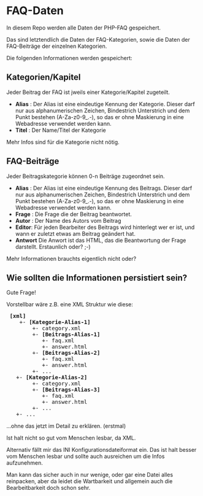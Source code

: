 FAQ-Daten
=========

In diesem Repo werden alle Daten der PHP-FAQ gespeichert.

Das sind letztendlich die Daten der FAQ-Kategorien, sowie die
Daten der FAQ-Beiträge der einzelnen Kategorien.

Die folgenden Informationen werden gespeichert:

Kategorien/Kapitel
------------------

Jeder Beitrag der FAQ ist jweils einer Kategorie/Kapitel zugeteilt.

- **Alias** : Der Alias ist eine eindeutige Kennung der Kategorie.
              Dieser darf nur aus alphanumerischen Zeichen, Bindestrich
              Unterstrich und dem Punkt bestehen (A-Za-z0-9_.-), so
              das er ohne Maskierung in eine Webadresse verwendet
              werden kann.
- **Titel** : Der Name/Titel der Kategorie

Mehr Infos sind für die Kategorie nicht nötig.

FAQ-Beiträge
------------

Jeder Beitragskategorie können 0-n Beiträge zugeordnet sein.

- **Alias** : Der Alias ist eine eindeutige Kennung des Beitrags.
              Dieser darf nur aus alphanumerischen Zeichen, Bindestrich
              Unterstrich und dem Punkt bestehen (A-Za-z0-9_.-), so
              das er ohne Maskierung in eine Webadresse verwendet
              werden kann.
- **Frage** : Die Frage die der Beitrag beantwortet.
- **Autor** : Der Name des Autors vom Beitrag
- **Editor**: Für jeden Bearbeiter des Beitrags wird hinterlegt wer er ist,
              und wann er zuletzt etwas am Beitrag geändert hat.
- **Antwort** Die Anwort ist das HTML, das die Beantwortung der Frage
              darstellt. Erstaunlich oder? ;-)

Mehr Informationen brauchts eigentlich nicht oder?

Wie sollten die Informationen persistiert sein?
-----------------------------------------------

Gute Frage!

Vorstellbar wäre z.B. eine XML Struktur wie diese:

<pre>
 <strong>[xml]</strong>
    +- <strong>[Kategorie-Alias-1]</strong>
        +- category.xml
        +- <strong>[Beitrags-Alias-1]</strong>
           +- faq.xml
           +- answer.html
        +- <strong>[Beitrags-Alias-2]</strong>
           +- faq.xml
           +- answer.html
        +- ...
   +- <strong>[Kategorie-Alias-2]</strong>
        +- category.xml
        +- <strong>[Beitrags-Alias-3]</strong>
           +- faq.xml
           +- answer.html
        +- ...
   +- ...
</pre>

...ohne das jetzt im Detail zu erklären. (erstmal)

Ist halt nicht so gut vom Menschen lesbar, da XML.

Alternativ fällt mir das INI Konfigurationsdateiformat ein. Das ist halt besser
vom Menschen lesbar und sollte auch ausreichen um die Infos aufzunehmen.

Man kann das sicher auch in nur wenige, oder gar eine Datei alles reinpacken,
aber da leidet die Wartbarkeit und allgemein auch die Bearbeitbarkeit doch
schon sehr.
